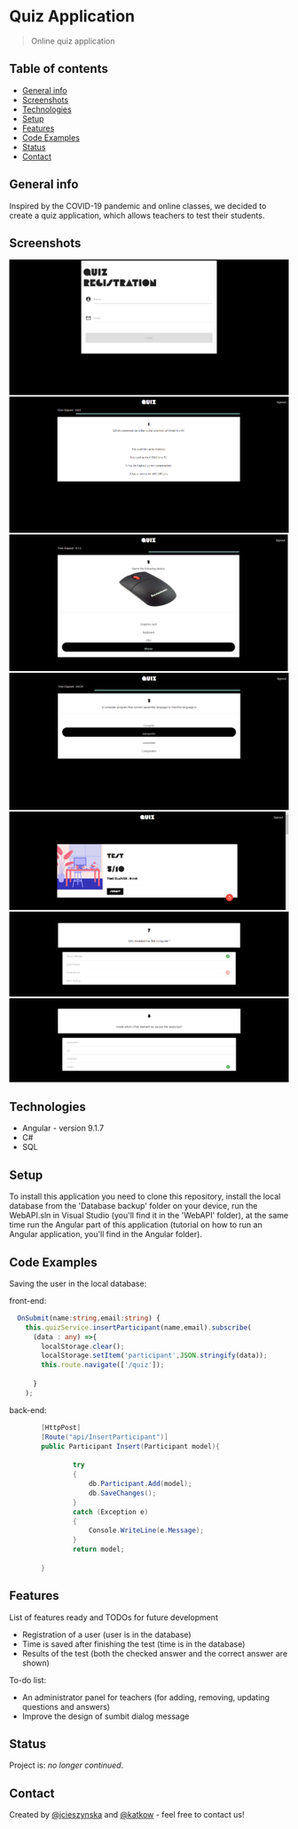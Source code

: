 # Quiz Application
> Online quiz application

## Table of contents
* [General info](#general-info)
* [Screenshots](#screenshots)
* [Technologies](#technologies)
* [Setup](#setup)
* [Features](#features)
* [Code Examples](#code-examples)
* [Status](#status)
* [Contact](#contact)

## General info
Inspired by the COVID-19 pandemic and online classes, we decided to create a quiz application, which allows teachers to test their students.

## Screenshots
![Register](./screenshots/quizregi.PNG)
![Question](./screenshots/pytanko.PNG)
![Question with a picture](./screenshots/qa.png)
![Highlight](./screenshots/highlight.png)
![Result](./screenshots/result.PNG)
![Q&A](./screenshots/a7.PNG)
![Q&A](./screenshots/a8.PNG)

## Technologies
* Angular - version 9.1.7
* C# 
* SQL 

## Setup
To install this application you need to clone this repository, install the local database from the 'Database backup' folder on your device, run the WebAPI.sln in Visual Studio (you'll find it in the 'WebAPI' folder), at the same time run the Angular part of this application (tutorial on how to run an Angular application, you'll find in the Angular folder). 

## Code Examples
Saving the user in the local database:

front-end:
```typescript
  OnSubmit(name:string,email:string) {
    this.quizService.insertParticipant(name,email).subscribe(
      (data : any) =>{
        localStorage.clear();
        localStorage.setItem('participant',JSON.stringify(data));
        this.route.navigate(['/quiz']);

      }
    );
```
back-end:
```c#
        [HttpPost]
        [Route("api/InsertParticipant")]
        public Participant Insert(Participant model){
            
                try
                {
                    db.Participant.Add(model);
                    db.SaveChanges();
                }
                catch (Exception e)
                {
                    Console.WriteLine(e.Message);
                }
                return model;
            
        }
```
## Features
List of features ready and TODOs for future development
* Registration of a user (user is in the database)
* Time is saved after finishing the test (time is in the database) 
* Results of the test (both the checked answer and the correct answer are shown)

To-do list:
* An administrator panel for teachers (for adding, removing, updating questions and answers)
* Improve the design of sumbit dialog message

## Status
Project is: _no longer continued_. 

## Contact
Created by [@jcieszynska](https://www.github.com/jcieszynska) and [@katkow](https://www.github.com/katkow) - feel free to contact us!

